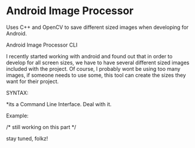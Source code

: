 Android Image Processor
=====================

Uses C++ and OpenCV to save different sized images when developing for Android.

Android Image Processor CLI

I recently started working with android and found out that in order
to develop for all screen sizes, we have to have several different sized
images included with the project. Of course, I probably wont be using too many
images, if someone needs to use some, this tool can create the sizes they want for their project.


SYNTAX:

*its a Command Line Interface. Deal with it.

Example:

/* still working on this part */

stay tuned, folkz!
